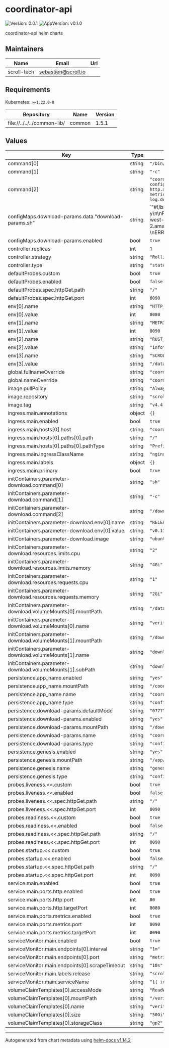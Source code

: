 # coordinator-api

![Version: 0.0.1](https://img.shields.io/badge/Version-0.0.1-informational?style=flat-square) ![AppVersion: v0.1.0](https://img.shields.io/badge/AppVersion-v0.1.0-informational?style=flat-square)

coordinator-api helm charts

## Maintainers

| Name | Email | Url |
| ---- | ------ | --- |
| scroll-tech | <sebastien@scroll.io> |  |

## Requirements

Kubernetes: `>=1.22.0-0`

| Repository | Name | Version |
|------------|------|---------|
| file://../../../common-lib/ | common | 1.5.1 |

## Values

| Key | Type | Default | Description |
|-----|------|---------|-------------|
| command[0] | string | `"/bin/sh"` |  |
| command[1] | string | `"-c"` |  |
| command[2] | string | `"coordinator_api --config /coordinator/conf/coordinator-config.json --genesis /app/genesis/genesis.json --http --http.addr '0.0.0.0' --http.port ${HTTP_PORT} --metrics --metrics.addr '0.0.0.0' --metrics.port ${METRICS_PORT} --log.debug"` |  |
| configMaps.download-params.data."download-params.sh" | string | `"#!/bin/sh\napt update\napt install wget libdigest-sha-perl -y\n\nP_CHECKSUMS=$(wget -O- https://circuit-release.s3.us-west-2.amazonaws.com/setup/sha256sum)\nDOWNLOAD_RESULT=$?\nERROR=$(echo \"$P_CHECKSUMS\" | grep \"Error\")\n\nif [ $DOWNLOAD_RESULT -ne 0 ] || [ \"$ERROR\" != \"\" ]; then\necho \"Failed to download params checksums\"\necho \"$P_CHECKSUMS\"\nexit 1\nfi\n\nR_CHECKSUMS=$(wget -O- https://circuit-release.s3.us-west-2.amazonaws.com/release-$RELEASE_VERSION/sha256sum)\nDOWNLOAD_RESULT=$?\nERROR=$(echo \"$R_CHECKSUMS\" | grep \"Error\")\n\nif [ $DOWNLOAD_RESULT -ne 0 ] || [ \"$ERROR\" != \"\" ]; then\necho \"Failed to download release checksum\"\necho \"$R_CHECKSUMS\"\nexit 1\nfi\n\nPARAMS20_SHASUM=$(echo \"$P_CHECKSUMS\" | grep \"params20\" | cut -d \" \" -f 1)\nPARAMS21_SHASUM=$(echo \"$P_CHECKSUMS\" | grep \"params21\" | cut -d \" \" -f 1)\nPARAMS24_SHASUM=$(echo \"$P_CHECKSUMS\" | grep \"params24\" | cut -d \" \" -f 1)\nPARAMS25_SHASUM=$(echo \"$P_CHECKSUMS\" | grep \"params25\" | cut -d \" \" -f 1)\nPARAMS26_SHASUM=$(echo \"$P_CHECKSUMS\" | grep \"params26\" | cut -d \" \" -f 1)\nCHUNK_VK_SHASUM=$(echo \"$R_CHECKSUMS\" | grep \"chunk_vk.vkey\" | cut -d \" \" -f 1)\nBATCH_VK_SHASUM=$(echo \"$R_CHECKSUMS\" | grep \"agg_vk.vkey\" | cut -d \" \" -f 1)\nVRFR_SHASUM=$(echo \"$R_CHECKSUMS\" | grep \"evm_verifier.bin\" | cut -d \" \" -f 1)\nCFG2_SHASUM=$(echo \"$R_CHECKSUMS\" | grep \"layer2.config\" | cut -d \" \" -f 1)\nCFG4_SHASUM=$(echo \"$R_CHECKSUMS\" | grep \"layer4.config\" | cut -d \" \" -f 1)\n\ncheck_shasum () {\nSHASUM=$(shasum -a 256 $1 | cut -d \" \" -f 1)\nif [ \"$SHASUM\" != \"$2\" ]; then\necho \"Shasum mismatch: expected=$2, actual=$SHASUM\"\n  return 1;\n  else\n  return 0;\n  fi\n}\n# check existing file checksums\nif [ -f /data/params/params20 ]; then\nif ! check_shasum \"/data/params/params20\" \"$PARAMS20_SHASUM\"; then\necho \"Removing incorrect file /data/params/params20\\n\"\nrm /data/params/params20\nfi\nfi\n\nif [ -f /data/params/params21 ]; then\nif ! check_shasum \"/data/params/params21\" \"$PARAMS21_SHASUM\"; then\necho \"Removing incorrect file /data/params/params21\\n\"\nrm /data/params/params21\nfi\nfi\n\nif [ -f /data/params/params24 ]; then\nif ! check_shasum \"/data/params/params24\" \"$PARAMS24_SHASUM\"; then\necho \"Removing incorrect file /data/params/params24\\n\"\nrm /data/params/params24\nfi\nfi\n\nif [ -f /data/params/params25 ]; then\nif ! check_shasum \"/data/params/params25\" \"$PARAMS25_SHASUM\"; then\necho \"Removing incorrect file /data/params/params25\\n\"\nrm /data/params/params25\nfi\nfi\n\nif [ -f /data/params/params26 ]; then\nif ! check_shasum \"/data/params/params26\" \"$PARAMS26_SHASUM\"; then\necho \"Removing incorrect file /data/params/params26\\n\"\nrm /data/params/params26\nfi\nfi\n\nif [ -f /data/assets/chunk_vk.vkey ]; then\nif ! check_shasum \"/data/assets/chunk_vk.vkey\" \"$CHUNK_VK_SHASUM\"; then\necho \"Removing incorrect file /data/assets/chunk_vk.vkey\\n\"\nrm /data/assets/chunk_vk.vkey\nfi\nfi\n\nif [ -f /data/assets/agg_vk.vkey ]; then\nif ! check_shasum \"/data/assets/agg_vk.vkey\" \"$BATCH_VK_SHASUM\"; then\necho \"Removing incorrect file /data/assets/agg_vk.vkey\\n\"\nrm /data/assets/agg_vk.vkey\nfi\nfi\n\nif [ -f /data/assets/evm_verifier.bin ]; then\nif ! check_shasum \"/data/assets/evm_verifier.bin\" \"$VRFR_SHASUM\"; then\necho \"Removing incorrect file /data/assets/evm_verifier.bin\\n\"\nrm /data/assets/evm_verifier.bin\nfi\nfi\n\nif [ -f /data/assets/layer2.config ]; then\nif ! check_shasum \"/data/assets/layer2.config\" \"$CFG2_SHASUM\"; then\necho \"Removing incorrect file /data/assets/layer2.config\\n\"\nrm /data/assets/layer2.config\nfi\nfi\n\nif [ -f /data/assets/layer4.config ]; then\nif ! check_shasum \"/data/assets/layer4.config\" \"$CFG4_SHASUM\"; then\necho \"Removing incorrect file /data/assets/layer4.config\\n\"\nrm /data/assets/layer4.config\nfi\nfi\n\n\n# download missing files\n\nif [ ! -f /data/params/params20 ]; then\nmkdir -p /data/params\necho \"Downloading /data/params/params20...\"\nwget https://circuit-release.s3.us-west-2.amazonaws.com/setup/params20 -O /data/params/params20\necho \"Download completed\\n\"\nif ! check_shasum \"/data/params/params20\" \"$PARAMS20_SHASUM\"; then exit 1; fi\nfi\n\nif [ ! -f /data/params/params21 ]; then\nmkdir -p /data/params\necho \"Downloading /data/params/params21...\"\nwget https://circuit-release.s3.us-west-2.amazonaws.com/setup/params21 -O /data/params/params21\necho \"Download completed\\n\"\nif ! check_shasum \"/data/params/params21\" \"$PARAMS21_SHASUM\"; then exit 1; fi\nfi\n\nif [ ! -f /data/params/params24 ]; then\nmkdir -p /data/params\necho \"Downloading /data/params/params24...\"\nwget https://circuit-release.s3.us-west-2.amazonaws.com/setup/params24 -O /data/params/params24\necho \"Download completed\\n\"\nif ! check_shasum \"/data/params/params24\" \"$PARAMS24_SHASUM\"; then exit 1; fi\nfi\n\nif [ ! -f /data/params/params25 ]; then\nmkdir -p /data/params\necho \"Downloading /data/params/params25...\"\nwget https://circuit-release.s3.us-west-2.amazonaws.com/setup/params25 -O /data/params/params25\necho \"Download completed\\n\"\nif ! check_shasum \"/data/params/params25\" \"$PARAMS25_SHASUM\"; then exit 1; fi\nfi\n\nif [ ! -f /data/params/params26 ]; then\nmkdir -p /data/params\necho \"Downloading /data/params/params26...\"\nwget https://circuit-release.s3.us-west-2.amazonaws.com/setup/params26 -O /data/params/params26\necho \"Download completed\\n\"\nif ! check_shasum \"/data/params/params26\" \"$PARAMS26_SHASUM\"; then exit 1; fi\nfi\n\nif [ ! -f /data/assets/chunk_vk.vkey ]; then\nmkdir -p /data/assets\necho \"Downloading /data/assets/chunk_vk.vkey...\"\nwget https://circuit-release.s3.us-west-2.amazonaws.com/release-$RELEASE_VERSION/chunk_vk.vkey -O /data/assets/chunk_vk.vkey\necho \"Download completed\\n\"\nif ! check_shasum \"/data/assets/chunk_vk.vkey\" \"$CHUNK_VK_SHASUM\"; then exit 1; fi\nfi\n\nif [ ! -f /data/assets/agg_vk.vkey ]; then\nmkdir -p /data/assets\necho \"Downloading /data/assets/agg_vk.vkey...\"\nwget https://circuit-release.s3.us-west-2.amazonaws.com/release-$RELEASE_VERSION/agg_vk.vkey -O /data/assets/agg_vk.vkey\necho \"Download completed\\n\"\nif ! check_shasum \"/data/assets/agg_vk.vkey\" \"$BATCH_VK_SHASUM\"; then exit 1; fi\nfi\n\nif [ ! -f /data/assets/evm_verifier.bin ]; then\nmkdir -p /data/assets\necho \"Downloading /data/assets/evm_verifier.bin...\"\nwget https://circuit-release.s3.us-west-2.amazonaws.com/release-$RELEASE_VERSION/evm_verifier.bin -O /data/assets/evm_verifier.bin\necho \"Download completed\\n\"\nif ! check_shasum \"/data/assets/evm_verifier.bin\" \"$VRFR_SHASUM\"; then exit 1; fi\nfi\n\nif [ ! -f /data/assets/layer2.config ]; then\nmkdir -p /data/assets\necho \"Downloading /data/assets/layer2.config...\"\nwget https://circuit-release.s3.us-west-2.amazonaws.com/release-$RELEASE_VERSION/layer2.config -O /data/assets/layer2.config\necho \"Download completed\\n\"\nif ! check_shasum \"/data/assets/layer2.config\" \"$CFG2_SHASUM\"; then exit 1; fi\nfi\n\nif [ ! -f /data/assets/layer4.config ]; then\nmkdir -p /data/assets\necho \"Downloading /data/assets/layer4.config...\"\nwget https://circuit-release.s3.us-west-2.amazonaws.com/release-$RELEASE_VERSION/layer4.config -O /data/assets/layer4.config\necho \"Download completed\\n\"\nif ! check_shasum \"/data/assets/layer4.config\" \"$CFG4_SHASUM\"; then exit 1; fi\nfi\n\nls -l /data/assets\n"` |  |
| configMaps.download-params.enabled | bool | `true` |  |
| controller.replicas | int | `1` |  |
| controller.strategy | string | `"RollingUpdate"` |  |
| controller.type | string | `"statefulset"` |  |
| defaultProbes.custom | bool | `true` |  |
| defaultProbes.enabled | bool | `false` |  |
| defaultProbes.spec.httpGet.path | string | `"/"` |  |
| defaultProbes.spec.httpGet.port | int | `8090` |  |
| env[0].name | string | `"HTTP_PORT"` |  |
| env[0].value | int | `8080` |  |
| env[1].name | string | `"METRICS_PORT"` |  |
| env[1].value | int | `8090` |  |
| env[2].name | string | `"RUST_LOG"` |  |
| env[2].value | string | `"info"` |  |
| env[3].name | string | `"SCROLL_PROVER_ASSETS_DIR"` |  |
| env[3].value | string | `"/data/assets/"` |  |
| global.fullnameOverride | string | `"coordinator-api"` |  |
| global.nameOverride | string | `"coordinator-api"` |  |
| image.pullPolicy | string | `"Always"` |  |
| image.repository | string | `"scrolltech/coordinator-api"` |  |
| image.tag | string | `"v4.4.26-devnet"` |  |
| ingress.main.annotations | object | `{}` |  |
| ingress.main.enabled | bool | `true` |  |
| ingress.main.hosts[0].host | string | `"coordinator-api.scrollsdk"` |  |
| ingress.main.hosts[0].paths[0].path | string | `"/"` |  |
| ingress.main.hosts[0].paths[0].pathType | string | `"Prefix"` |  |
| ingress.main.ingressClassName | string | `"nginx"` |  |
| ingress.main.labels | object | `{}` |  |
| ingress.main.primary | bool | `true` |  |
| initContainers.parameter-download.command[0] | string | `"sh"` |  |
| initContainers.parameter-download.command[1] | string | `"-c"` |  |
| initContainers.parameter-download.command[2] | string | `"/download-params.sh "` |  |
| initContainers.parameter-download.env[0].name | string | `"RELEASE_VERSION"` |  |
| initContainers.parameter-download.env[0].value | string | `"v0.11.4"` |  |
| initContainers.parameter-download.image | string | `"ubuntu"` |  |
| initContainers.parameter-download.resources.limits.cpu | string | `"2"` |  |
| initContainers.parameter-download.resources.limits.memory | string | `"4Gi"` |  |
| initContainers.parameter-download.resources.requests.cpu | string | `"1"` |  |
| initContainers.parameter-download.resources.requests.memory | string | `"2Gi"` |  |
| initContainers.parameter-download.volumeMounts[0].mountPath | string | `"/data"` |  |
| initContainers.parameter-download.volumeMounts[0].name | string | `"verifier"` |  |
| initContainers.parameter-download.volumeMounts[1].mountPath | string | `"/download-params.sh"` |  |
| initContainers.parameter-download.volumeMounts[1].name | string | `"download-params"` |  |
| initContainers.parameter-download.volumeMounts[1].subPath | string | `"download-params.sh"` |  |
| persistence.app_name.enabled | string | `"yes"` |  |
| persistence.app_name.mountPath | string | `"/coordinator/conf/"` |  |
| persistence.app_name.name | string | `"coordinator-config"` |  |
| persistence.app_name.type | string | `"configMap"` |  |
| persistence.download-params.defaultMode | string | `"0777"` |  |
| persistence.download-params.enabled | string | `"yes"` |  |
| persistence.download-params.mountPath | string | `"/download-params.sh"` |  |
| persistence.download-params.name | string | `"coordinator-api-download-params"` |  |
| persistence.download-params.type | string | `"configMap"` |  |
| persistence.genesis.enabled | string | `"yes"` |  |
| persistence.genesis.mountPath | string | `"/app/genesis/"` |  |
| persistence.genesis.name | string | `"genesis-config"` |  |
| persistence.genesis.type | string | `"configMap"` |  |
| probes.liveness.<<.custom | bool | `true` |  |
| probes.liveness.<<.enabled | bool | `false` |  |
| probes.liveness.<<.spec.httpGet.path | string | `"/"` |  |
| probes.liveness.<<.spec.httpGet.port | int | `8090` |  |
| probes.readiness.<<.custom | bool | `true` |  |
| probes.readiness.<<.enabled | bool | `false` |  |
| probes.readiness.<<.spec.httpGet.path | string | `"/"` |  |
| probes.readiness.<<.spec.httpGet.port | int | `8090` |  |
| probes.startup.<<.custom | bool | `true` |  |
| probes.startup.<<.enabled | bool | `false` |  |
| probes.startup.<<.spec.httpGet.path | string | `"/"` |  |
| probes.startup.<<.spec.httpGet.port | int | `8090` |  |
| service.main.enabled | bool | `true` |  |
| service.main.ports.http.enabled | bool | `true` |  |
| service.main.ports.http.port | int | `80` |  |
| service.main.ports.http.targetPort | int | `8080` |  |
| service.main.ports.metrics.enabled | bool | `true` |  |
| service.main.ports.metrics.port | int | `8090` |  |
| service.main.ports.metrics.targetPort | int | `8090` |  |
| serviceMonitor.main.enabled | bool | `true` |  |
| serviceMonitor.main.endpoints[0].interval | string | `"1m"` |  |
| serviceMonitor.main.endpoints[0].port | string | `"metrics"` |  |
| serviceMonitor.main.endpoints[0].scrapeTimeout | string | `"10s"` |  |
| serviceMonitor.main.labels.release | string | `"scroll-stack"` |  |
| serviceMonitor.main.serviceName | string | `"{{ include \"scroll.common.lib.chart.names.fullname\" $ }}"` |  |
| volumeClaimTemplates[0].accessMode | string | `"ReadWriteOnce"` |  |
| volumeClaimTemplates[0].mountPath | string | `"/verifier"` |  |
| volumeClaimTemplates[0].name | string | `"verifier"` |  |
| volumeClaimTemplates[0].size | string | `"50Gi"` |  |
| volumeClaimTemplates[0].storageClass | string | `"gp2"` |  |

----------------------------------------------
Autogenerated from chart metadata using [helm-docs v1.14.2](https://github.com/norwoodj/helm-docs/releases/v1.14.2)
